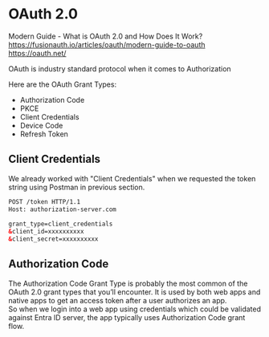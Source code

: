 # OAuth 2.0
Modern Guide - What is OAuth 2.0 and How Does It Work?<br>
https://fusionauth.io/articles/oauth/modern-guide-to-oauth<br>
https://oauth.net/

OAuth is industry standard protocol when it comes to Authorization

Here are the OAuth Grant Types:
- Authorization Code
- PKCE
- Client Credentials
- Device Code
- Refresh Token

## Client Credentials
We already worked with "Client Credentials" when we requested the token string using Postman in previous section.

```html
POST /token HTTP/1.1
Host: authorization-server.com
 
grant_type=client_credentials
&client_id=xxxxxxxxxx
&client_secret=xxxxxxxxxx
```

## Authorization Code
The Authorization Code Grant Type is probably the most common of the OAuth 2.0 grant types that you’ll encounter. It is used by both web apps and native apps to get an access token after a user authorizes an app.<br>
So when we login into a web app using credentials which could be validated against Entra ID server, the app typically uses Authorization Code grant flow.

